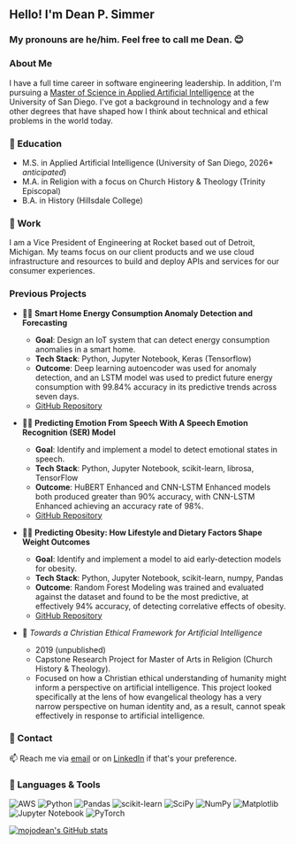 ## Hello! I'm Dean P. Simmer 
### My pronouns are he/him. Feel free to call me Dean. 😊

### About Me
I have a full time career in software engineering leadership. In addition, I'm pursuing a [Master of Science in Applied Artificial Intelligence](https://www.sandiego.edu/engineering/graduate/ms-applied-artificial-intelligence.php) at the University of San Diego. I've got a background in technology and a few other degrees that have shaped how I think about technical and ethical problems in the world today.

### 🌱 Education
- M.S. in Applied Artificial Intelligence (University of San Diego, 2026* *anticipated*)
- M.A. in Religion with a focus on Church History & Theology (Trinity Episcopal)
- B.A. in History (Hillsdale College)

### 🔭 Work

I am a Vice President of Engineering at Rocket based out of Detroit, Michigan. My teams focus on our client products and we use cloud infrastructure and resources to build and deploy APIs and services for our consumer experiences.

### Previous Projects

- 🧑‍💻 **Smart Home Energy Consumption Anomaly Detection and Forecasting**
    - **Goal**: Design an IoT system that can detect energy consumption anomalies in a smart home.
    - **Tech Stack**: Python, Jupyter Notebook, Keras (Tensorflow)
    - **Outcome**: Deep learning autoencoder was used for anomaly detection, and an LSTM model was used to predict future energy consumption with 99.84% accuracy in its predictive trends across seven days.
    - [GitHub Repository](https://github.com/mojodean/aai-530-final-project)

- 🧑‍💻 **Predicting Emotion From Speech With A Speech Emotion Recognition (SER) Model**
    - **Goal**: Identify and implement a model to detect emotional states in speech.
    - **Tech Stack**: Python, Jupyter Notebook, scikit-learn, librosa, TensorFlow
    - **Outcome**: HuBERT Enhanced and CNN-LSTM Enhanced models both produced greater than 90% accuracy, with CNN-LSTM Enhanced achieving an accuracy rate of 98%.
    - [GitHub Repository](https://github.com/mojodean/MSAAI501FinalProject_Group7) 


- 🧑‍💻 **Predicting Obesity: How Lifestyle and Dietary Factors Shape Weight Outcomes**
    - **Goal**: Identify and implement a model to aid early-detection models for obesity.
    - **Tech Stack**: Python, Jupyter Notebook, scikit-learn, numpy, Pandas
    - **Outcome**: Random Forest Modeling was trained and evaluated against the dataset and found to be the most predictive, at effectively 94% accuracy, of detecting correlative effects of obesity.
    - [GitHub Repository](https://github.com/mojodean/aai-500-project-obesity-levels)

- 📝 *Towards a Christian Ethical Framework for Artificial Intelligence*
    - 2019 (unpublished)
    - Capstone Research Project for Master of Arts in Religion (Church History & Theology).
    - Focused on how a Christian ethical understanding of humanity might inform a perspective on artificial intelligence. This project looked specifically at the lens of how evangelical theology has a very narrow perspective on human identity and, as a result, cannot speak effectively in response to artificial intelligence.


### 💬 Contact

📫 Reach me via [email](https://www.deanpsimmer.com/contact/) or on [LinkedIn](https://www.linkedin.com/in/deanpsimmer/) if that's your preference.

### 🧰 Languages & Tools

![AWS](https://img.shields.io/badge/AWS-%23FF9900.svg?style=for-the-badge&logo=amazon-aws&logoColor=white) ![Python](https://img.shields.io/badge/python-3670A0?style=for-the-badge&logo=python&logoColor=ffdd54) ![Pandas](https://img.shields.io/badge/pandas-%23150458.svg?style=for-the-badge&logo=pandas&logoColor=white) ![scikit-learn](https://img.shields.io/badge/scikit--learn-%23F7931E.svg?style=for-the-badge&logo=scikit-learn&logoColor=white) ![SciPy](https://img.shields.io/badge/SciPy-%230C55A5.svg?style=for-the-badge&logo=scipy&logoColor=%white) ![NumPy](https://img.shields.io/badge/numpy-%23013243.svg?style=for-the-badge&logo=numpy&logoColor=white) ![Matplotlib](https://img.shields.io/badge/Matplotlib-%23ffffff.svg?style=for-the-badge&logo=Matplotlib&logoColor=black) ![Jupyter Notebook](https://img.shields.io/badge/jupyter-%23FA0F00.svg?style=for-the-badge&logo=jupyter&logoColor=white) ![PyTorch](https://img.shields.io/badge/PyTorch-%23EE4C2C.svg?style=for-the-badge&logo=PyTorch&logoColor=white)

[![mojodean's GitHub stats](https://github-readme-stats.vercel.app/api?username=mojodean)](https://github.com/anuraghazra/github-readme-stats)



<!--

The badges above come from here: https://github.com/Ileriayo/markdown-badges?tab=readme-ov-file#-languages


**mojodean/mojodean** is a ✨ _special_ ✨ repository because its `README.md` (this file) appears on your GitHub profile.

Here are some ideas to get you started:

- 🔭 I’m currently working on ...
- 🌱 I’m currently learning ...
- 👯 I’m looking to collaborate on ...
- 🤔 I’m looking for help with ...
- 💬 Ask me about ...
- 📫 How to reach me: ...
- 😄 Pronouns: ...
- ⚡ Fun fact: ...
-->
